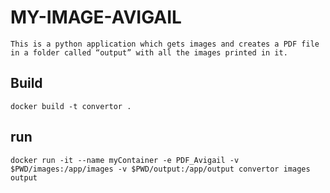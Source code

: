 # MY-IMAGE-AVIGAIL

    This is a python application which gets images and creates a PDF file in a folder called “output” with all the images printed in it.

## Build

    docker build -t convertor .

## run

    docker run -it --name myContainer -e PDF_Avigail -v $PWD/images:/app/images -v $PWD/output:/app/output convertor images output